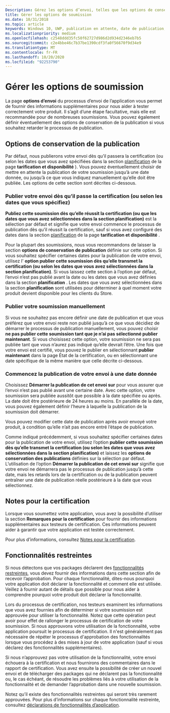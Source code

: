 ```yaml
---
Description: Gérez les options d’envoi, telles que les options de conservation de la publication, les notes pour la certification, et bien plus encore.
title: Gérer les options de soumission
ms.date: 10/31/2018
ms.topic: article
keywords: Windows 10, UWP, publication en attente, date de publication, envoi d’envoi pour publication, approbation de fonctionnalité restreinte
ms.localizationpriority: medium
ms.openlocfilehash: c2548ddd35fc50f62727d986d2d934d2346eb7b5
ms.sourcegitcommit: c2e4bbe46c7b37be1390cdf3fa0f56670f9d34e9
ms.translationtype: MT
ms.contentlocale: fr-FR
ms.lasthandoff: 10/20/2020
ms.locfileid: "92253790"
---
```

# <a name="manage-submission-options"></a>Gérer les options de soumission

La page **options d’envoi** du processus d’envoi de l’application vous permet de fournir des informations supplémentaires pour nous aider à tester correctement votre produit. Il s’agit d’une étape facultative, mais elle est recommandée pour de nombreuses soumissions. Vous pouvez également définir éventuellement des options de conservation de la publication si vous souhaitez retarder le processus de publication.


## <a name="publishing-hold-options"></a>Options de conservation de la publication

Par défaut, nous publierons votre envoi dès qu’il passera la certification (ou selon les dates que vous avez spécifiées dans la section  [planification](configure-precise-release-scheduling.md) de la page **tarification et disponibilité** ). Vous pouvez éventuellement choisir de mettre en attente la publication de votre soumission jusqu’à une date donnée, ou jusqu’à ce que vous indiquez manuellement qu’elle doit être publiée. Les options de cette section sont décrites ci-dessous. 


### <a name="publish-your-submission-as-soon-as-it-passes-certification-or-per-dates-you-specify"></a>Publier votre envoi dès qu’il passe la certification (ou selon les dates que vous spécifiez)

**Publiez cette soumission dès qu’elle réussit la certification (ou que les dates que vous avez sélectionnées dans la section planification)** est la sélection par défaut et signifie que votre envoi commence le processus de publication dès qu’il réussit la certification, sauf si vous avez configuré des dates dans la section [planification](configure-precise-release-scheduling.md) de la page **tarification et disponibilité** .   

Pour la plupart des soumissions, nous vous recommandons de laisser la section **options de conservation de publication** définie sur cette option. Si vous souhaitez spécifier certaines dates pour la publication de votre envoi, utilisez l' **option publier cette soumission dès qu’elle transmet la certification (ou selon les dates que vous avez sélectionnées dans la section planification)**. Si vous laissez cette section à l’option par défaut, l’envoi n’est pas publié avant la date ou les dates que vous avez définies dans la section **planification** . Les dates que vous avez sélectionnées dans la section **planification** sont utilisées pour déterminer à quel moment votre produit devient disponible pour les clients du Store.


### <a name="publish-your-submission-manually"></a>Publier votre soumission manuellement

Si vous ne souhaitez pas encore définir une date de publication et que vous préférez que votre envoi reste non publié jusqu’à ce que vous décidiez de démarrer le processus de publication manuellement, vous pouvez choisir **ne pas publier cette soumission tant que je n’ai pas sélectionné publier maintenant**. Si vous choisissez cette option, votre soumission ne sera pas publiée tant que vous n’aurez pas indiqué qu’elle devrait l’être. Une fois que votre envoi est certifié, vous pouvez le publier en sélectionnant **publier maintenant** dans la page État de la certification, ou en sélectionnant une date spécifique de la même manière que celle décrite ci-dessous.


### <a name="start-publishing-your-submission-on-a-certain-date"></a>Commencez la publication de votre envoi à une date donnée

Choisissez **Démarrer la publication de cet envoi sur** pour vous assurer que l’envoi n’est pas publié avant une certaine date. Avec cette option, votre soumission sera publiée aussitôt que possible à la date spécifiée ou après. La date doit être postérieure de 24 heures au moins. En parallèle de la date, vous pouvez également définir l’heure à laquelle la publication de la soumission doit démarrer. 

Vous pouvez modifier cette date de publication après avoir envoyé votre produit, à condition qu’elle n’ait pas encore entré l’étape de publication. 
 
Comme indiqué précédemment, si vous souhaitez spécifier certaines dates pour la publication de votre envoi, utilisez l’option **publier cette soumission dès qu’elle transmet la certification (ou selon les dates que vous avez sélectionnées dans la section planification)** et laissez les **options de conservation des publications** définies sur la sélection par défaut. L’utilisation de l’option **Démarrer la publication de cet envoi sur** signifie que votre envoi ne démarrera pas le processus de publication jusqu’à cette date, mais les retards lors de la certification ou de la publication peuvent entraîner une date de publication réelle postérieure à la date que vous sélectionnez. 


## <a name="notes-for-certification"></a>Notes pour la certification

Lorsque vous soumettez votre application, vous avez la possibilité d’utiliser la section **Remarques pour la certification** pour fournir des informations supplémentaires aux testeurs de certification. Ces informations peuvent aider à garantir que votre application est testée correctement. 

Pour plus d’informations, consultez [Notes pour la certification](notes-for-certification.md).


## <a name="restricted-capabilities"></a>Fonctionnalités restreintes

Si nous détectons que vos packages déclarent des [fonctionnalités restreintes](../packaging/app-capability-declarations.md#restricted-capabilities), vous devez fournir des informations dans cette section afin de recevoir l’approbation. Pour chaque fonctionnalité, dites-nous pourquoi votre application doit déclarer la fonctionnalité et comment elle est utilisée. Veillez à fournir autant de détails que possible pour nous aider à comprendre pourquoi votre produit doit déclarer la fonctionnalité. 

Lors du processus de certification, nos testeurs examinent les informations que vous avez fournies afin de déterminer si votre soumission est approuvée pour utiliser la fonctionnalité. Notez que cette opération peut avoir pour effet de rallonger le processus de certification de votre soumission. Si nous approuvons votre utilisation de la fonctionnalité, votre application poursuit le processus de certification. Il n'est généralement pas nécessaire de répéter le processus d'approbation des fonctionnalités lorsque vous procédez à des mises à jour de votre application (sauf si vous déclarez des fonctionnalités supplémentaires). 

Si nous n’approuvez pas votre utilisation de la fonctionnalité, votre envoi échouera à la certification et nous fournirons des commentaires dans le rapport de certification. Vous avez ensuite la possibilité de créer un nouvel envoi et de télécharger des packages qui ne déclarent pas la fonctionnalité ou, le cas échéant, de résoudre les problèmes liés à votre utilisation de la fonctionnalité et de demander l’approbation dans une nouvelle soumission.

Notez qu’il existe des fonctionnalités restreintes qui seront très rarement approuvées. Pour plus d’informations sur chaque fonctionnalité restreinte, consultez [déclarations de fonctionnalités d’application](../packaging/app-capability-declarations.md#restricted-capabilities).

